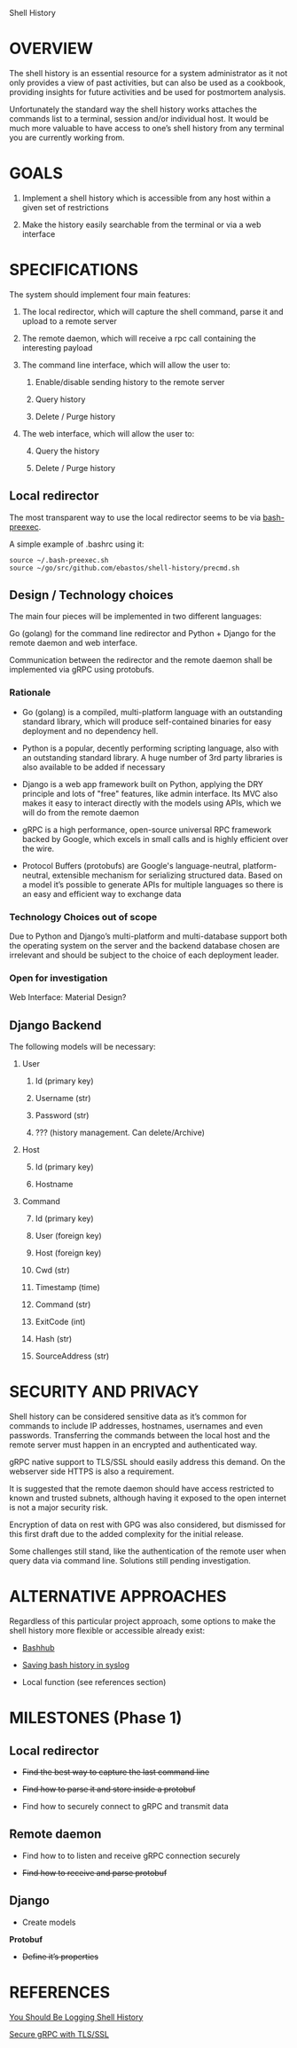 

Shell History


# OVERVIEW

The shell history is an essential resource for a system administrator as it not only provides a view of past activities, but can also be used as a cookbook, providing insights for future activities and be used for postmortem analysis.

Unfortunately the standard way the shell history works attaches the commands list to a terminal, session and/or individual host. It would be much more valuable to have access to one’s shell history from any terminal you are currently working from.

# GOALS

1. Implement a shell history which is accessible from any host within a given set of restrictions

2. Make the history easily searchable from the terminal or via a web interface

# SPECIFICATIONS

The system should implement four main features: 

1. The local redirector, which will capture the shell command, parse it and upload to a remote server

2. The remote daemon, which will receive a rpc call containing the interesting payload

3. The command line interface, which will allow the user to:

    1. Enable/disable sending history to the remote server

    2. Query history

    3. Delete / Purge history

4. The web interface, which will allow the user to:

    4. Query the history

    5. Delete / Purge history

## Local redirector

The most transparent way to use the local redirector seems to be via [bash-preexec](https://github.com/rcaloras/bash-preexec).

A simple example of .bashrc using it:

```
source ~/.bash-preexec.sh
source ~/go/src/github.com/ebastos/shell-history/precmd.sh
```

## Design / Technology choices

The main four pieces will be implemented in two different languages:

Go (golang) for the command line redirector and Python + Django for the remote daemon and web interface.

Communication between the redirector and the remote daemon shall be implemented via gRPC using protobufs.

### Rationale

* Go (golang) is a compiled, multi-platform language with an outstanding standard library, which will produce self-contained binaries for easy deployment and no dependency hell.

* Python is a popular, decently performing scripting language, also with an outstanding standard library. A huge number of 3rd party libraries is also available to be added if necessary

* Django is a web app framework built on Python, applying the DRY principle and lots of "free" features, like admin interface. Its MVC also makes it easy to interact directly with the models using APIs, which we will do from the remote daemon

* gRPC is a high performance, open-source universal RPC framework backed by Google, which excels in small calls and is highly efficient over the wire.

* Protocol Buffers (protobufs) are Google's language-neutral, platform-neutral, extensible mechanism for serializing structured data. Based on a model it’s possible to generate APIs for multiple languages so there is an easy and efficient way to exchange data

### Technology Choices out of scope

Due to Python and Django’s multi-platform and multi-database support both the operating system on the server and the backend database chosen are irrelevant and should be subject to the choice of each deployment leader.

### Open for investigation

Web Interface: Material Design?

## Django Backend

The following models will be necessary:

1. User

    1. Id (primary key)

    2. Username (str)

    3. Password (str)

    4. ??? (history management. Can delete/Archive)

2. Host

    5. Id (primary key)

    6. Hostname

3. Command

    7. Id (primary key)

    8. User (foreign key)

    9. Host (foreign key)

    10. Cwd (str)

    11. Timestamp (time)

    12. Command (str)

    13. ExitCode (int)

    14. Hash (str)

    15. SourceAddress (str)

# SECURITY AND PRIVACY

Shell history can be considered sensitive data as it’s common for commands to include IP addresses, hostnames, usernames and even passwords. Transferring the commands between the local host and the remote server must happen in an encrypted and authenticated way.

gRPC native support to TLS/SSL should easily address this demand. On the webserver side HTTPS is also a requirement. 

It is suggested that the remote daemon should have access restricted to known and trusted subnets, although having it exposed to the open internet is not a major security risk.

Encryption of data on rest with GPG was also considered, but dismissed for this first draft due to the added complexity for the initial release.

Some challenges still stand, like the authentication of the remote user when query data via command line. Solutions still pending investigation.

# ALTERNATIVE APPROACHES

Regardless of this particular project approach, some options to make the shell history more flexible or accessible already exist:

* [Bashhub](https://www.bashhub.com/)

* [Saving bash history in syslog](https://coderwall.com/p/anphha/save-bash-history-in-syslog-on-centos)

* Local function (see references section)


# MILESTONES (Phase 1)

## Local redirector

* ~~Find the best way to capture the last command line~~

* ~~Find how to parse it and store inside a protobuf~~

* Find how to securely connect to gRPC and transmit data

## Remote daemon

* Find how to to listen and receive gRPC connection securely

* ~~Find how to receive and parse protobuf~~

## Django 

* Create models

**Protobuf**

* ~~Define it’s properties~~

# REFERENCES

[You Should Be Logging Shell History](https://www.jefftk.com/p/you-should-be-logging-shell-history)

[Secure gRPC with TLS/SSL](https://bbengfort.github.io/programmer/2017/03/03/secure-grpc.html)

